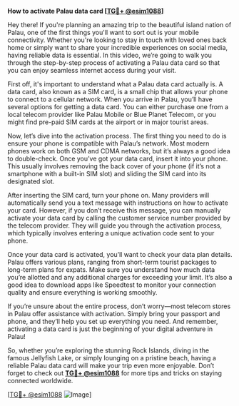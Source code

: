 **How to activate Palau data card [[TG💪+ @esim1088](https://t.me/s/esim1088)]**

Hey there! If you're planning an amazing trip to the beautiful island nation of Palau, one of the first things you'll want to sort out is your mobile connectivity. Whether you're looking to stay in touch with loved ones back home or simply want to share your incredible experiences on social media, having reliable data is essential. In this video, we’re going to walk you through the step-by-step process of activating a Palau data card so that you can enjoy seamless internet access during your visit.

First off, it's important to understand what a Palau data card actually is. A data card, also known as a SIM card, is a small chip that allows your phone to connect to a cellular network. When you arrive in Palau, you’ll have several options for getting a data card. You can either purchase one from a local telecom provider like Palau Mobile or Blue Planet Telecom, or you might find pre-paid SIM cards at the airport or in major tourist areas.

Now, let’s dive into the activation process. The first thing you need to do is ensure your phone is compatible with Palau’s network. Most modern phones work on both GSM and CDMA networks, but it’s always a good idea to double-check. Once you’ve got your data card, insert it into your phone. This usually involves removing the back cover of your phone (if it’s not a smartphone with a built-in SIM slot) and sliding the SIM card into its designated slot.

After inserting the SIM card, turn your phone on. Many providers will automatically send you a text message with instructions on how to activate your card. However, if you don’t receive this message, you can manually activate your data card by calling the customer service number provided by the telecom provider. They will guide you through the activation process, which typically involves entering a unique activation code sent to your phone.

Once your data card is activated, you’ll want to check your data plan details. Palau offers various plans, ranging from short-term tourist packages to long-term plans for expats. Make sure you understand how much data you’re allotted and any additional charges for exceeding your limit. It’s also a good idea to download apps like Speedtest to monitor your connection quality and ensure everything is working smoothly.

If you’re unsure about the entire process, don’t worry—most telecom stores in Palau offer assistance with activation. Simply bring your passport and phone, and they’ll help you set up everything you need. And remember, activating a data card is just the beginning of your digital adventure in Palau!

So, whether you’re exploring the stunning Rock Islands, diving in the famous Jellyfish Lake, or simply lounging on a pristine beach, having a reliable Palau data card will make your trip even more enjoyable. Don’t forget to check out **[TG💪+ @esim1088](https://t.me/s/esim1088)** for more tips and tricks on staying connected worldwide.

[[TG💪+ @esim1088](https://t.me/s/esim1088) ![Image](https://i.postimg.cc/Y0z9fWf4/image.png)]